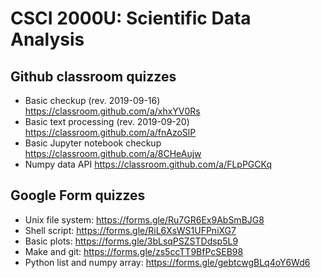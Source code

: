 # CSCI 2000U: Scientific Data Analysis

## Github classroom quizzes

- Basic checkup (rev. 2019-09-16) https://classroom.github.com/a/xhxYV0Rs
- Basic text processing (rev. 2019-09-20) https://classroom.github.com/a/fnAzoSlP 
- Basic Jupyter notebook checkup https://classroom.github.com/a/8CHeAujw
- Numpy data API https://classroom.github.com/a/FLpPGCKq

## Google Form quizzes

- Unix file system: https://forms.gle/Ru7GR6Ex9AbSmBJG8
- Shell script: https://forms.gle/RiL6XsWS1UFPniXG7
- Basic plots: https://forms.gle/3bLsqPSZSTDdsp5L9
- Make and git: https://forms.gle/zs5ccTT9BfPcSEB98
- Python list and numpy array: https://forms.gle/gebtcwgBLq4oY6Wd6
